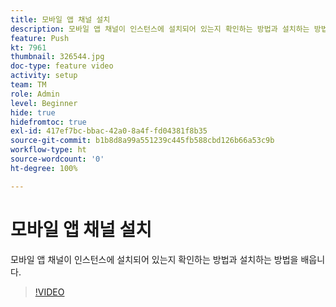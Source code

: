 ```yaml
---
title: 모바일 앱 채널 설치
description: 모바일 앱 채널이 인스턴스에 설치되어 있는지 확인하는 방법과 설치하는 방법을 배웁니다.
feature: Push
kt: 7961
thumbnail: 326544.jpg
doc-type: feature video
activity: setup
team: TM
role: Admin
level: Beginner
hide: true
hidefromtoc: true
exl-id: 417ef7bc-bbac-42a0-8a4f-fd04381f8b35
source-git-commit: b1b8d8a99a551239c445fb588cbd126b66a53c9b
workflow-type: ht
source-wordcount: '0'
ht-degree: 100%

---
```


# 모바일 앱 채널 설치

모바일 앱 채널이 인스턴스에 설치되어 있는지 확인하는 방법과 설치하는 방법을 배웁니다.

>[!VIDEO](https://video.tv.adobe.com/v/326544?quality=12&learn=on)
